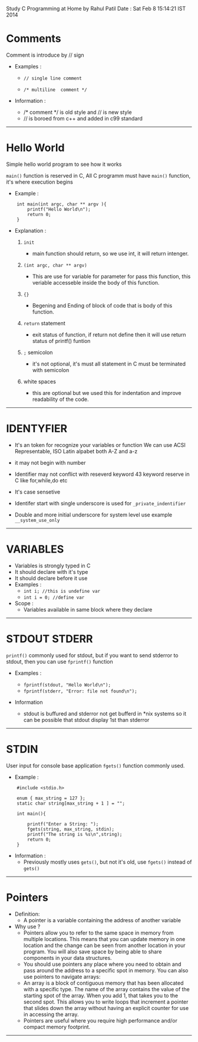 Study C Programming at Home by Rahul Patil 
Date : Sat Feb  8 15:14:21 IST 2014

# Comments

Comment is introduce by // sign

 - Examples :

	- `// single line comment` 

	- `/* multiline 
	   comment */`

 - Information :
	- /* comment */ is old style and // is new style
	- // is boroed from c++ and added in c99 standard
	
***

# Hello World

Simple hello world program to see how it works

`main()` function is reserved in C, All C programm must have 
`main()` function, it's where execution begins 

 - Example :
````
	int main(int argc, char ** argv ){
		printf("Hello World\n");
		return 0;
	}
````
 - Explanation :
 
	1. `init` 	
		* main function should return, so we use int, it will
	 	  return intenger. 

	2. `(int argc, char ** argv)`

		* This are use for variable for parameter for
		  pass this function, this veriable accesseble 
		  inside the body of this function.

	3. `{}` 	
		* Begening and Ending of block of code 
		  that is body of this function. 

	4. `return` statement 
		* exit status of function, if return not define
		  then it will use return status of printf()
		  funtion

	5. `;` semicolon 
		* it's not optional, it's must 
		  all statement in C must be terminated with 
		  semicolon  

	6. white spaces
		* this are optional but we used this for
		  indentation and improve readability of
		  the code.

***
# IDENTYFIER 

 - It's an token for recognize your variables or function
   We can use ACSI Representable, ISO Latin alpabet 
   both A-Z and a-z

 - it may not begin with number
	
 - Identifier may not conflict with reseverd keyword
   43 keyword reserve in C like for,while,do etc

 - It's case sensetive 
	
 - Identifer start with single underscore is used for 
   `_private_indentifier`

 - Double and more initial underscore for system level
   use example  `__system_use_only`

***
# VARIABLES
 - Variables is strongly typed in C
 - It should declare with it's type 
 - It should declare before it use
 - Examples : 
    - `int i; //this is undefine var` 
    - `int i = 0; //define var`
 - Scope :
    - Variables available in same block where they declare 
 
***

# STDOUT STDERR

`printf()` commonly used for stdout, but if you want to send stderror 
to stdout, then you can use `fprintf()` function 

 - Examples :
    - `fprintf(stdout, "Hello World\n");`
    - `fprintf(stderr, "Error: file not found\n");`
    
 - Information 
    - stdout is buffured and stderror not get bufferd in *nix systems
      so it can be possible that stdout display 1st than stderror 

***
# STDIN

User input for console base application `fgets()` function commonly used. 

 - Example :
````
	#include <stdio.h>
	
	enum { max_string = 127 };
	static char string[max_string + 1 ] = "";
	
	int main(){

		printf("Enter a String: "); 
		fgets(string, max_string, stdin);
		printf("The string is %s\n",string);
		return 0;
	}
````	
  - Information :
     - Previously mostly uses `gets()`, but not it's old, use `fgets()`
       instead of `gets()`

***
# Pointers 

 - Definition: 
    - A pointer is a variable containing the address of another variable
 - Why use ?
    - Pointers allow you to refer to the same space in memory from multiple locations. This means that you can update memory in one location and the change can be seen from another location in your program. You will also save space by being able to share components in your data structures.
    - You should use pointers any place where you need to obtain and pass around the address to a specific spot in memory. You can also use pointers to navigate arrays:
    - An array is a block of contiguous memory that has been allocated with a specific type. The name of the array contains the value of the starting spot of the array. When you add 1, that takes you to the second spot. This allows you to write loops that increment a pointer that slides down the array without having an explicit counter for use in accessing the array.
    - Pointers are useful where you require high performance and/or compact memory footprint.

***



